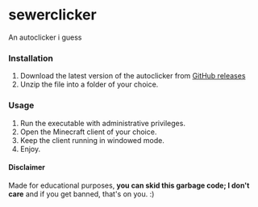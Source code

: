 # sewerclicker

An autoclicker i guess

### Installation

1. Download the latest version of the autoclicker from [GitHub releases](https://github.com/askiesec/sewerclicker/releases/tag/v1.0.0)
2. Unzip the file into a folder of your choice.

### Usage
1. Run the executable with administrative privileges.
2. Open the Minecraft client of your choice.
3. Keep the client running in windowed mode.
4. Enjoy.

#### Disclaimer

Made for educational purposes, **you can skid this garbage code; I don't care** and if you get banned, that's on you. :)
